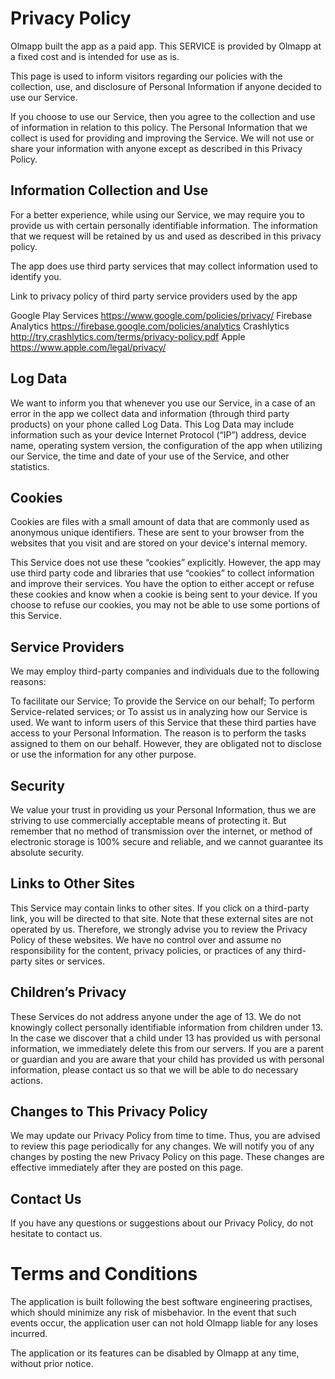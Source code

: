 # Privacy Policy


Olmapp built the app as a paid app.
        This SERVICE is provided by Olmapp at a fixed cost and is intended for use as is.

This page is used to inform visitors regarding our policies with the collection,
        use, and disclosure of Personal Information if anyone decided to use our Service.

If you choose to use our Service, then you agree to the collection
        and use of information in relation to this policy.
        The Personal Information that we collect is used for providing and improving the Service.
        We will not use or share your information with anyone except as described in this Privacy Policy.


## Information Collection and Use

For a better experience, while using our Service, we may require you to provide us with certain personally
        identifiable information. The information that we request will be retained
        by us and used as described in this privacy policy.


The app does use third party services that may collect information used to identify you.

Link to privacy policy of third party service providers used by the app

Google Play Services https://www.google.com/policies/privacy/
Firebase Analytics https://firebase.google.com/policies/analytics
Crashlytics http://try.crashlytics.com/terms/privacy-policy.pdf
Apple https://www.apple.com/legal/privacy/


## Log Data

We want to inform you that whenever you use our Service, in a case of an error in the
        app we collect data and information (through third party products)
        on your phone called Log Data. This Log Data may include information such as
        your device Internet Protocol (“IP”) address, device name, operating system version,
        the configuration of the app when utilizing our Service,
        the time and date of your use of the Service, and other statistics.


## Cookies

Cookies are files with a small amount of data that are commonly used as anonymous unique identifiers.
        These are sent to your browser from the websites
        that you visit and are stored on your device\'s internal memory.

This Service does not use these “cookies” explicitly.
        However, the app may use third party code and libraries that use “cookies” to collect
        information and improve their services. You have the option to either accept or refuse
        these cookies and know when a cookie is being sent to your device. If you choose to refuse our cookies,
        you may not be able to use some portions of this Service.


## Service Providers

We may employ third-party companies and individuals due to the following reasons:

To facilitate our Service;
To provide the Service on our behalf;
To perform Service-related services; or
To assist us in analyzing how our Service is used.
We want to inform users of this Service that these third parties have access to your Personal Information. The reason is to perform the tasks assigned to them on our behalf. However, they are obligated not to disclose or use the information for any other purpose.


## Security

We value your trust in providing us your Personal Information,
        thus we are striving to use commercially acceptable means of protecting it.
        But remember that no method of transmission over the internet, or method of electronic storage is 100% secure and reliable,
        and we cannot guarantee its absolute security.


## Links to Other Sites

This Service may contain links to other sites.
        If you click on a third-party link, you will be directed to that site.
        Note that these external sites are not operated by us. Therefore, we strongly advise you to review the Privacy Policy
        of these websites. We have no control over and assume no responsibility for
        the content, privacy policies, or practices of any third-party sites or services.


## Children’s Privacy

These Services do not address anyone under the age of 13.
        We do not knowingly collect personally identifiable information from children under 13.
        In the case we discover that a child under 13 has provided us with personal information,
        we immediately delete this from our servers.
        If you are a parent or guardian and you are aware that your child has provided us with personal information,
        please contact us so that we will be able to do necessary actions.


## Changes to This Privacy Policy

We may update our Privacy Policy from time to time.
        Thus, you are advised to review this page periodically for any changes.
        We will notify you of any changes by posting the new Privacy Policy on this page.
        These changes are effective immediately after they are posted on this page.


## Contact Us

If you have any questions or suggestions about our Privacy Policy, do not hesitate to contact us.


# Terms and Conditions

The application is built following the best software engineering practises, which should minimize any risk of misbehavior. 
In the event that such events occur, the application user can not hold Olmapp liable for any loses incurred.

The application or its features can be disabled by Olmapp at any time, without prior notice.
